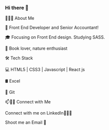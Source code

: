 ### Hi there 👋

👨🏻‍💻 About Me 

🤔 Front End Developer and Senior Accountant! 

🎓 Focusing on Front End design. Studying SASS.

🌱 Book lover, nature enthusiast

🛠 Tech Stack

💻 HTML5 | CSS3 | Javascript | React js

🛢 Excel

🔧 Git 

📫🤝🏻 Connect with Me

Connect with me on LinkedIn👨🏻‍💻

Shoot me an Email 💌
